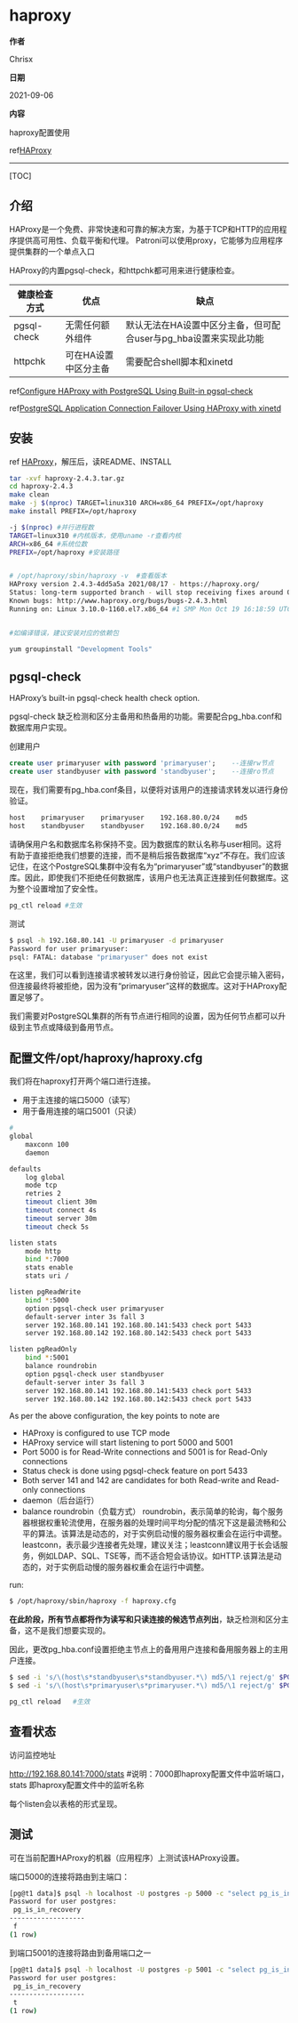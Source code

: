 # haproxy

**作者**

Chrisx

**日期**

2021-09-06

**内容**

haproxy配置使用

ref[HAProxy](https://www.haproxy.org/)

----

[TOC]

## 介绍

HAProxy是一个免费、非常快速和可靠的解决方案，为基于TCP和HTTP的应用程序提供高可用性、负载平衡和代理。
Patroni可以使用proxy，它能够为应用程序提供集群的一个单点入口

HAProxy的内置pgsql-check，和httpchk都可用来进行健康检查。

| 健康检查方式 | 优点                 | 缺点                                                             |
| ------------ | -------------------- | ---------------------------------------------------------------- |
| pgsql-check  | 无需任何额外组件       | 默认无法在HA设置中区分主备，但可配合user与pg_hba设置来实现此功能 |
| httpchk      | 可在HA设置中区分主备 | 需要配合shell脚本和xinetd                                        |

 
ref[Configure HAProxy with PostgreSQL Using Built-in pgsql-check](https://www.percona.com/blog/2019/11/08/configure-haproxy-with-postgresql-using-built-in-pgsql-check/)

ref[PostgreSQL Application Connection Failover Using HAProxy with xinetd](https://www.percona.com/blog/2019/10/31/postgresql-application-connection-failover-using-haproxy-with-xinetd/)

<!--

ref[PostgreSQL Application Connection Failover Using HAProxy with xinetd](https://www.percona.com/blog/2019/10/31/postgresql-application-connection-failover-using-haproxy-with-xinetd/)

HAProxy可能是最流行的连接路由和负载平衡软件。它与PostgreSQL一起用于不同类型的高可用性集群。HAProxy，顾名思义，可以作为TCP（第4层）和HTTP（第7层）的代理，但它还有额外的负载平衡功能。TCP代理功能允许我们将其用于PostgreSQL的数据库连接。PostgreSQL群集的连接路由有三个目标：

* 读写加载到主机
* 只读加载到从机
* 多个从机的负载平衡可以通过HAProxy实现。

HAProxy维护一个内部路由表。在本博客中，我们将了解使用PostgreSQL配置HAProxy的最传统方法。此方法独立于底层群集软件，甚至可以与传统的PostgreSQL内置复制功能一起使用，而无需任何群集或自动化解决方案。

在这个通用配置中，我们不会使用集群框架提供的任何特殊软件或功能。这要求我们有3个组成部分：

* 一个简单的shell脚本，用于检查本地计算机上运行的PostgreSQL实例的状态。
* xinetd服务守护程序。
* HAProxy：它维护路由机制。

ref[Configure HAProxy with PostgreSQL Using Built-in pgsql-check](https://www.percona.com/blog/2019/11/08/configure-haproxy-with-postgresql-using-built-in-pgsql-check/)

在上一篇关于使用Xinetd配置HAProxy的博客中，我们讨论了使用PostgreSQL配置HAProxy的传统方法之一。在这里，我们简要地提到了HAProxy的内置pgsql检查健康检查选项的局限性。它缺乏检测和区分主备用和热备用的功能。它尝试建立与数据库实例的连接，如果连接请求正在进行，则将被视为成功检查，并且没有检查当前角色（主角色或备用角色）的规定。

因此，问题仍然是：

HAProxy的内置pgsql检查是否完全无用，因为它无法在HA设置中区分主备用和热备用（接受读取的备用）？

有没有办法调整pgsql检查以便区分主备用和热备用？

这篇博文讨论了使用pgsql检查可以实现什么，以及如何实现这一点。

注意：这个博客展示了这个概念。与特定HA框架/脚本的集成留给用户，因为有大量针对PostgreSQL的HA解决方案，这些概念同样适用于他们
-->

## 安装

ref [HAProxy](https://www.haproxy.org/)，解压后，读README、INSTALL
<!--https://zhuanlan.zhihu.com/p/356921154-->

```sh
tar -xvf haproxy-2.4.3.tar.gz
cd haproxy-2.4.3
make clean
make -j $(nproc) TARGET=linux310 ARCH=x86_64 PREFIX=/opt/haproxy
make install PREFIX=/opt/haproxy

-j $(nproc) #并行进程数
TARGET=linux310 #内核版本，使用uname -r查看内核
ARCH=x86_64 #系统位数
PREFIX=/opt/haproxy #安装路径


# /opt/haproxy/sbin/haproxy -v  #查看版本
HAProxy version 2.4.3-4dd5a5a 2021/08/17 - https://haproxy.org/
Status: long-term supported branch - will stop receiving fixes around Q2 2026.
Known bugs: http://www.haproxy.org/bugs/bugs-2.4.3.html
Running on: Linux 3.10.0-1160.el7.x86_64 #1 SMP Mon Oct 19 16:18:59 UTC 2020 x86_64


#如编译错误，建议安装对应的依赖包

yum groupinstall "Development Tools"

```

## pgsql-check

HAProxy’s built-in pgsql-check health check option.

pgsql-check 缺乏检测和区分主备用和热备用的功能。需要配合pg_hba.conf和数据库用户实现。

创建用户

```sql
create user primaryuser with password 'primaryuser';    --连接rw节点
create user standbyuser with password 'standbyuser';    --连接ro节点

```

现在，我们需要有pg_hba.conf条目，以便将对该用户的连接请求转发以进行身份验证。

```sh
host    primaryuser    primaryuser    192.168.80.0/24    md5
host    standbyuser    standbyuser    192.168.80.0/24    md5

```

请确保用户名和数据库名称保持不变。因为数据库的默认名称与user相同。这将有助于直接拒绝我们想要的连接，而不是稍后报告数据库“xyz”不存在。我们应该记住，在这个PostgreSQL集群中没有名为“primaryuser”或“standbyuser”的数据库。因此，即使我们不拒绝任何数据库，该用户也无法真正连接到任何数据库。这为整个设置增加了安全性。

```sh
pg_ctl reload #生效

```

测试

```sh
$ psql -h 192.168.80.141 -U primaryuser -d primaryuser
Password for user primaryuser:
psql: FATAL: database "primaryuser" does not exist
```

在这里，我们可以看到连接请求被转发以进行身份验证，因此它会提示输入密码，但连接最终将被拒绝，因为没有“primaryuser”这样的数据库。这对于HAProxy配置足够了。

我们需要对PostgreSQL集群的所有节点进行相同的设置，因为任何节点都可以升级到主节点或降级到备用节点。

## 配置文件/opt/haproxy/haproxy.cfg

我们将在haproxy打开两个端口进行连接。

* 用于主连接的端口5000（读写）
* 用于备用连接的端口5001（只读）

```sh
#
global
    maxconn 100
    daemon

defaults
    log global
    mode tcp
    retries 2
    timeout client 30m
    timeout connect 4s
    timeout server 30m
    timeout check 5s

listen stats
    mode http
    bind *:7000
    stats enable
    stats uri /

listen pgReadWrite
    bind *:5000
    option pgsql-check user primaryuser
    default-server inter 3s fall 3
    server 192.168.80.141 192.168.80.141:5433 check port 5433
    server 192.168.80.142 192.168.80.142:5433 check port 5433

listen pgReadOnly
    bind *:5001
    balance roundrobin
    option pgsql-check user standbyuser
    default-server inter 3s fall 3
    server 192.168.80.141 192.168.80.141:5433 check port 5433
    server 192.168.80.142 192.168.80.142:5433 check port 5433


```

As per the above configuration, the key points to note are

* HAProxy is configured to use TCP mode
* HAProxy service will start listening to port 5000 and 5001
* Port 5000 is for Read-Write connections and 5001 is for Read-Only connections
* Status check is done using pgsql-check feature on port 5433
* Both server 141 and 142 are candidates for both Read-write and Read-only connections
* daemon（后台运行）
* balance roundrobin（负载方式）
    roundrobin，表示简单的轮询，每个服务器根据权重轮流使用，在服务器的处理时间平均分配的情况下这是最流畅和公平的算法。该算法是动态的，对于实例启动慢的服务器权重会在运行中调整。
    leastconn，表示最少连接者先处理，建议关注；leastconn建议用于长会话服务，例如LDAP、SQL、TSE等，而不适合短会话协议。如HTTP.该算法是动态的，对于实例启动慢的服务器权重会在运行中调整。

run:

```sh
$ /opt/haproxy/sbin/haproxy -f haproxy.cfg

```

**在此阶段，所有节点都将作为读写和只读连接的候选节点列出**，缺乏检测和区分主备，这不是我们想要实现的。

因此，更改pg_hba.conf设置拒绝主节点上的备用用户连接和备用服务器上的主用户连接。

```sh
$ sed -i 's/\(host\s*standbyuser\s*standbyuser.*\) md5/\1 reject/g' $PGDATA/pg_hba.conf #On Primary
$ sed -i 's/\(host\s*primaryuser\s*primaryuser.*\) md5/\1 reject/g' $PGDATA/pg_hba.conf #On Standby

pg_ctl reload   #生效
```

## 查看状态

访问监控地址

http://192.168.80.141:7000/stats    #说明：7000即haproxy配置文件中监听端口，stats 即haproxy配置文件中的监听名称

每个listen会以表格的形式呈现。

## 测试

可在当前配置HAProxy的机器（应用程序）上测试该HAProxy设置。

端口5000的连接将路由到主端口：

```sh
[pg@t1 data]$ psql -h localhost -U postgres -p 5000 -c "select pg_is_in_recovery()"
Password for user postgres:
 pg_is_in_recovery
-------------------
 f
(1 row)

```

到端口5001的连接将路由到备用端口之一

```sh
[pg@t1 data]$ psql -h localhost -U postgres -p 5001 -c "select pg_is_in_recovery()"
Password for user postgres:
 pg_is_in_recovery
-------------------
 t
(1 row)

```
